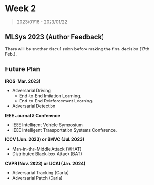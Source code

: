 # Week 2

> 2023/01/16 - 2023/01/22

## MLSys 2023 (Author Feedback)

There will be another discu1
ssion before making the final decision (17th Feb.).

## Future Plan

**IROS (Mar. 2023)**

- Adversarial Driving
    - End-to-End Imitation Learning.
    - End-to-End Reinforcement Learning.
- Adversarial Detection

**IEEE Journal & Conference**

- IEEE Intelligent Vehicle Symposium 
- IEEE Intelligent Transportation Systems Conference.

**ICCV (Jun. 2023) or BMVC (Jul. 2023)**

- Man-in-the-Middle Attack (WHAT)
- Distributed Black-box Attack (BAT)


**CVPR (Nov. 2023) or IJCAI (Jan. 2024)**

- Adversarial Tracking (Carla)
- Adversarial Patch (Carla)
